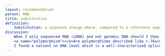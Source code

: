 ```yaml
---
layout: recommendation
parent: RNA
title: substitution
definition:
    Substitution: a sequence change where, compared to a reference sequence, <b>one</b> nucleotide is replaced by <b>one</b> other nucleotide.
discussion:
    When I only sequenced RNA (cDNA) and not genomic DNA should I then give the description of a variant at DNA level in parenthesis?: Yes, while the variant at RNA level can be described as r.76a>g on DNA level, based on a coding DNA reference, sequence it should be described as c.(76A>G).
    <a name="polymorphism"></a>Are polymorphisms described like r.76a/g?: No, all substitutions are described as r.76a>g. In the past, the format r.76a/g has been used to describe "polymorphic" sequence variants. Note that a description should be neutral, simply describe the change, and not include any other information like predicted or known functional consequences.
    I found a variant on DNA level which is a well-characterised splice variant. Is it correct to describe the variant as concluded from literature?: No, you should report what <b>you</b> have found. You can however use the published data to give the predicted consequences on RNA/protein level, e.g. NM_004006.3:c.3430C>T r.(3277_3432del) p.(Leu1093_Gln1144del).
---
```

